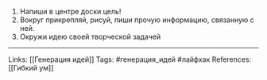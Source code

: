 1. Напиши в центре доски цель! 
2. Вокруг прикрепляй, рисуй, пиши прочую информацию, связанную с ней. 
3. Окружи идею своей творческой задачей
___
Links: [[Генерация идей]]
Tags: #генерация_идей #лайфхак 
References: [[Гибкий ум]]